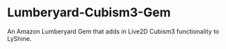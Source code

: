 # Lumberyard-Cubism3-Gem
An Amazon Lumberyard Gem that adds in Live2D Cubism3 functionality to LyShine.
